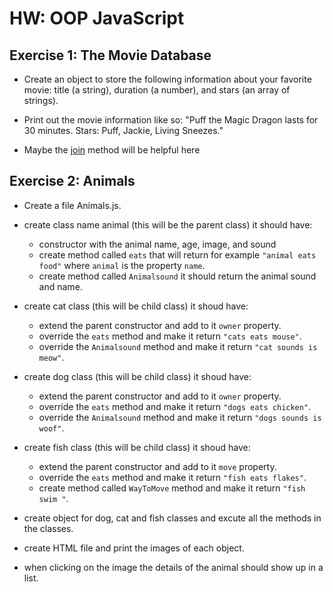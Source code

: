 # HW: OOP JavaScript 

## Exercise 1: The Movie Database

* Create an object to store the following information about your favorite movie: title (a string), duration (a number), and stars (an array of strings).

* Print out the movie information like so: "Puff the Magic Dragon lasts for 30 minutes. Stars: Puff, Jackie, Living Sneezes."

* Maybe the [join](https://developer.mozilla.org/en-US/docs/Web/JavaScript/Reference/Global_Objects/Array/join) method will be helpful here

## Exercise 2: Animals

* Create a file Animals.js.
* create class name animal (this will be the parent class) it should have:
    * constructor with the animal name, age, image, and sound 
    * create method called `eats` that will return for example `"animal eats food"` where `animal` is the property `name`. 
    * create method called `Animalsound` it should return the animal sound and name. 

* create cat class (this will be child class) it shoud have:
    * extend the parent constructor and add to it `owner` property. 
    * override the `eats` method and make it return `"cats eats mouse"`. 
    * override the `Animalsound` method and make it return `"cat sounds is meow"`. 

* create dog class (this will be child class) it shoud have:
    * extend the parent constructor and add to it `owner` property. 
    * override the `eats` method and make it return `"dogs eats chicken"`. 
    * override the `Animalsound` method and make it return `"dogs sounds is woof"`. 

* create fish class (this will be child class) it shoud have:
    * extend the parent constructor and add to it `move` property. 
    * override the `eats` method and make it return `"fish eats flakes"`. 
    * create method called  `WayToMove` method and make it return `"fish swim "`. 

* create object for dog, cat and fish classes and excute all the methods in the classes.  

* create HTML file and print the images of each object. 
* when clicking on the image the details of the animal should show up in a list. 


